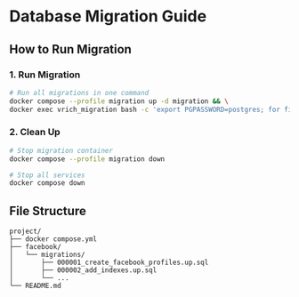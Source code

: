 # Database Migration Guide

## How to Run Migration

### 1. Run Migration

```bash
# Run all migrations in one command
docker compose --profile migration up -d migration && \
docker exec vrich_migration bash -c 'export PGPASSWORD=postgres; for file in /migrations/*.up.sql; do echo "Running: $file"; psql -h postgres -U postgres -d vrich_db -f "$file"; done'
```

### 2. Clean Up
```bash
# Stop migration container
docker compose --profile migration down

# Stop all services
docker compose down
```

## File Structure
```
project/
├── docker compose.yml
├── facebook/
│   └── migrations/
│       ├── 000001_create_facebook_profiles.up.sql
│       ├── 000002_add_indexes.up.sql
│       └── ...
└── README.md
```
